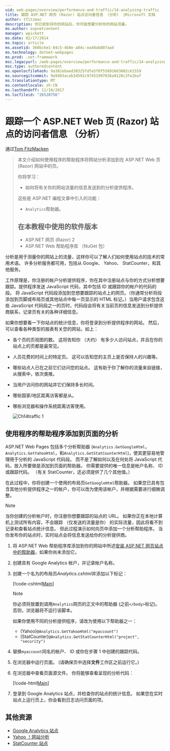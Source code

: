 ```yaml
---
uid: web-pages/overview/performance-and-traffic/14-analyzing-traffic
title: 跟踪 ASP.NET 网页 (Razor) 站点访问者信息 （分析） |Microsoft 文档
author: tfitzmac
description: 你已收到将你的网站后，你可能想要分析你的网站流量。
ms.author: aspnetcontent
manager: wpickett
ms.date: 02/17/2014
ms.topic: article
ms.assetid: 360bc6e1-84c5-4b8e-a84c-ea48ab807aa4
ms.technology: dotnet-webpages
ms.prod: .net-framework
msc.legacyurl: /web-pages/overview/performance-and-traffic/14-analyzing-traffic
msc.type: authoredcontent
ms.openlocfilehash: 9a381ebaed30325fdfa5f0f558910d3002c61559
ms.sourcegitcommit: 9a9483aceb34591c97451997036a9120c3fe2baf
ms.translationtype: MT
ms.contentlocale: zh-CN
ms.lasthandoff: 11/10/2017
ms.locfileid: "26528756"
---
```

<a name="tracking-visitor-information-analytics-for-an-aspnet-web-pages-razor-site"></a>跟踪一个 ASP.NET Web 页 (Razor) 站点的访问者信息 （分析）
====================
通过[Tom FitzMacken](https://github.com/tfitzmac)

> 本文介绍如何使用程序的帮助程序将网站分析添加到在 ASP.NET Web 页 (Razor) 网站中的页。
> 
> 你将学习：
> 
> - 如何将有关你的网站流量的信息发送到的分析提供程序。
> 
> 这些是 ASP.NET 编程文章中引入的功能：
> 
> - `Analytics`帮助器。
>   
> 
> ## <a name="software-versions-used-in-the-tutorial"></a>在本教程中使用的软件版本
> 
> 
> - ASP.NET 网页 (Razor) 2
> - ASP.NET Web 帮助程序库 （NuGet 包）


分析是用于测量你的网站上的流量，这样你可以了解人们如何使用站点的技术的常用术语。 许多分析服务都可用，包括从 Google、 Yahoo、 StatCounter，和其他服务。

工作原理是，你注册的帐户分析提供程序，你在其中注册站点与你的方式分析想要跟踪。提供程序发送 JavaScript 代码，其中包括 ID 或跟踪你的帐户的代码的段。 将 JavaScript 代码段添加到您想要跟踪的站点上的网页。（你通常分析将段添加到页脚或布局页或其他站点中每一页显示的 HTML 标记。）当用户请求包含这些 JavaScript 代码段之一的页时，代码段会将有关当前页的信息发送到分析提供商联系，记录页有关的各种详细信息。

如果你想要看一下你站点的统计信息，你将登录到分析提供程序的网站。 然后，可以查看各种类型的报表有关您的网站，如上：

- 各个页的页视图的数。 这将告知你 （大约） 有多少人访问站点，并且在你的站点上的页都是最常见。
- 人员花费的时间上的特定页。 这可以告知您的主页上是否保持人的兴趣等。
- 哪些站点人已在之前它们访问您的站点。 这有助于你了解你的流量来自链接，从搜索中，依次类推。
- 当用户访问你的网站并它们保持多长时间。
- 哪些国家/地区距离访客都是从。
- 哪些浏览器和操作系统距离访客使用。

    ![Ch14traffic 1](14-analyzing-traffic/_static/image1.jpg)

## <a name="using-a-helper-to-add-analytics-to-a-page"></a>使用程序的帮助程序添加到页面的分析

ASP.NET Web Pages 包括多个分析帮助器 (`Analytics.GetGoogleHtml`， `Analytics.GetYahooHtml`，和`Analytics.GetStatCounterHtml`)，使其更容易地管理用于分析的 JavaScript 代码段。 而不是了解如何以及在何处将 JavaScript 代码，放入所要做是添加到页面的帮助器。 你需要提供的唯一信息是帐户名称、 ID 或跟踪代码。 （有关 StatCounter，还必须提供了几个其他值。）

在此过程中，你将创建一个使用的布局页`GetGoogleHtml`帮助器。 如果您已具有包含其他分析提供程序之一的帐户，你可以改为使用该帐户，并根据需要进行细微调整。

> [!NOTE]
> 当你创建的分析帐户时，你注册你想要跟踪的站点的 URL。 如果你正在本地计算机上测试所有内容，不会跟踪 （仅发送的流量是你） 的实际流量，因此将看不到记录和查看站点统计信息。 但此过程演示如何向页中添加一个分析帮助程序。 当你发布你的站点时，实时站点会将信息发送给你的分析提供商。


1. 将 ASP.NET Web 帮助程序库添加到你的网站中所述[安装 ASP.NET 网页站点中的帮助器](https://go.microsoft.com/fwlink/?LinkId=252372)，如果你尚未添加它。
2. 创建具有 Google Analytics 帐户，并记录帐户名称。
3. 创建一个名为的布局页*Analytics.cshtml*并添加以下标记：

    [!code-cshtml[Main](14-analyzing-traffic/samples/sample1.cshtml)]

    > [!NOTE]
    > 你必须将放置到调用`Analytics`网页的正文中的帮助器 (之前`</body>`标记)。 否则，浏览器将不运行该脚本。

    如果你使用不同的分析提供程序，请改为使用以下帮助器之一：

    - (Yahoo)`@Analytics.GetYahooHtml("myaccount")`
    - (StatCounter)`@Analytics.GetStatCounterHtml("project", "security")`
4. 替换`myaccount`同名的帐户、 ID 或你在步骤 1 中创建的跟踪代码。
5. 在浏览器中运行页面。 (请确保页中选择**文件**工作区之前运行它。)
6. 在浏览器中查看页面源文件。 你将能够查看呈现的分析代码：

    [!code-html[Main](14-analyzing-traffic/samples/sample2.html)]
7. 登录到 Google Analytics 站点，并检查你的站点的统计信息。 如果您在实时站点上运行页上，你会看到日志访问页面的项。

<a id="Additional_Resources"></a>
## <a name="additional-resources"></a>其他资源

- [Google Analytics 站点](https://www.google.com/analytics/)
- [Yahoo ！网站分析](http://help.yahoo.com/l/us/yahoo/ywa/)
- [StatCounter 站点](http://statcounter.com/)
